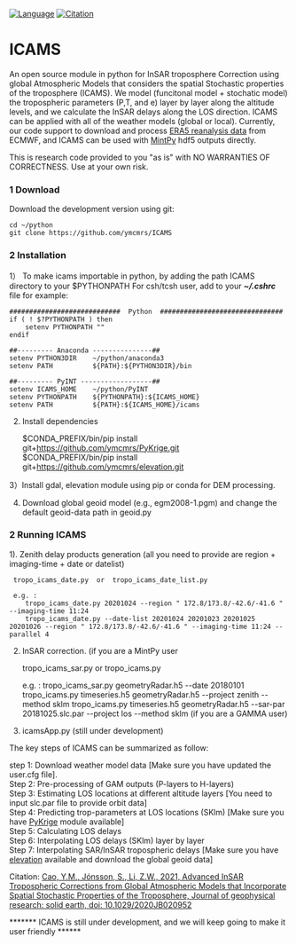 [![Language](https://img.shields.io/badge/python-3.5%2B-blue.svg)](https://www.python.org/)
[![Citation](https://img.shields.io/badge/doi-10.1016%2Fj.jgr.solidearth.2020JB020952-blue)](https://doi.org/10.1029/2020JB020952)


# ICAMS

An open source module in python for InSAR troposphere Correction using global Atmospheric Models that considers the spatial Stochastic properties of the troposphere (ICAMS). We model (funcitonal model + stochatic model) the tropospheric parameters (P,T, and e) layer by layer along the altitude levels, and we calculate the InSAR delays along the LOS direction. ICAMS can be applied with all of the weather models (global or local). Currently, our code support to download and process [ERA5 reanalysis data](https://retostauffer.org/code/Download-ERA5/) from ECMWF, and ICAMS can be used with [MintPy](https://github.com/insarlab/MintPy) hdf5 outputs directly.

This is research code provided to you "as is" with NO WARRANTIES OF CORRECTNESS. Use at your own risk.

### 1 Download

Download the development version using git:   
   
    cd ~/python
    git clone https://github.com/ymcmrs/ICAMS
    
    
### 2 Installation

 1） To make icams importable in python, by adding the path ICAMS directory to your $PYTHONPATH
     For csh/tcsh user, add to your **_~/.cshrc_** file for example:   

    ############################  Python  ###############################
    if ( ! $?PYTHONPATH ) then
        setenv PYTHONPATH ""
    endif
    
    ##--------- Anaconda ---------------## 
    setenv PYTHON3DIR    ~/python/anaconda3
    setenv PATH          ${PATH}:${PYTHON3DIR}/bin
    
    ##--------- PyINT ------------------## 
    setenv ICAMS_HOME    ~/python/PyINT       
    setenv PYTHONPATH    ${PYTHONPATH}:${ICAMS_HOME}
    setenv PATH          ${PATH}:${ICAMS_HOME}/icams
    
 2) Install dependencies
    
    $CONDA_PREFIX/bin/pip install git+https://github.com/ymcmrs/PyKrige.git   
    $CONDA_PREFIX/bin/pip install git+https://github.com/ymcmrs/elevation.git 
    
 3）Install gdal, elevation module using pip or conda for DEM processing. 
 
 4) Download global geoid model (e.g., egm2008-1.pgm) and change the default geoid-data path in geoid.py

### 2 Running ICAMS

1). Zenith delay products generation (all you need to provide are region + imaging-time + date or datelist)

     tropo_icams_date.py  or  tropo_icams_date_list.py
  
     e.g. :
        tropo_icams_date.py 20201024 --region " 172.8/173.8/-42.6/-41.6 " --imaging-time 11:24 
        tropo_icams_date.py --date-list 20201024 20201023 20201025 20201026 --region " 172.8/173.8/-42.6/-41.6 " --imaging-time 11:24 --parallel 4 

2) InSAR correction. (if you are a MintPy user

     tropo_icams_sar.py  or  tropo_icams.py
     
     e.g. :
        tropo_icams_sar.py geometryRadar.h5 --date 20180101 
        tropo_icams.py timeseries.h5 geometryRadar.h5 --project zenith --method sklm
        tropo_icams.py timeseries.h5 geometryRadar.h5 --sar-par 20181025.slc.par --project los --method sklm    (if you are a GAMMA user)
        
2) icamsApp.py  (still under development)
    
        

The key steps of ICAMS can be summarized as follow: <br> 

step 1: Download weather model data [Make sure you have updated the user.cfg file].\
Step 2: Pre-processing of GAM outputs (P-layers to H-layers)\
Step 3: Estimating LOS locations at different altitude layers [You need to input slc.par file to provide orbit data] \
Step 4: Predicting trop-parameters at LOS locations (SKlm) [Make sure you have [PyKrige](https://pypi.org/project/PyKrige/) module available] \
Step 5: Calculating LOS delays \
Step 6: Interpolating LOS delays (SKlm) layer by layer \
Step 7: Interpolating SAR/InSAR tropospheric delays [Make sure you have [elevation](https://pypi.org/project/elevation/) available and download the global geoid data] 



Citation: [Cao, Y.M., Jónsson, S., Li, Z.W., 2021, Advanced InSAR Tropospheric Corrections from Global Atmospheric Models that Incorporate Spatial Stochastic Properties of the Troposphere, Journal of geophysical research: solid earth, doi: 10.1029/2020JB020952](https://agupubs.onlinelibrary.wiley.com/doi/10.1029/2020JB020952)

******* ICAMS is still under development, and we will keep going to make it user friendly ******
